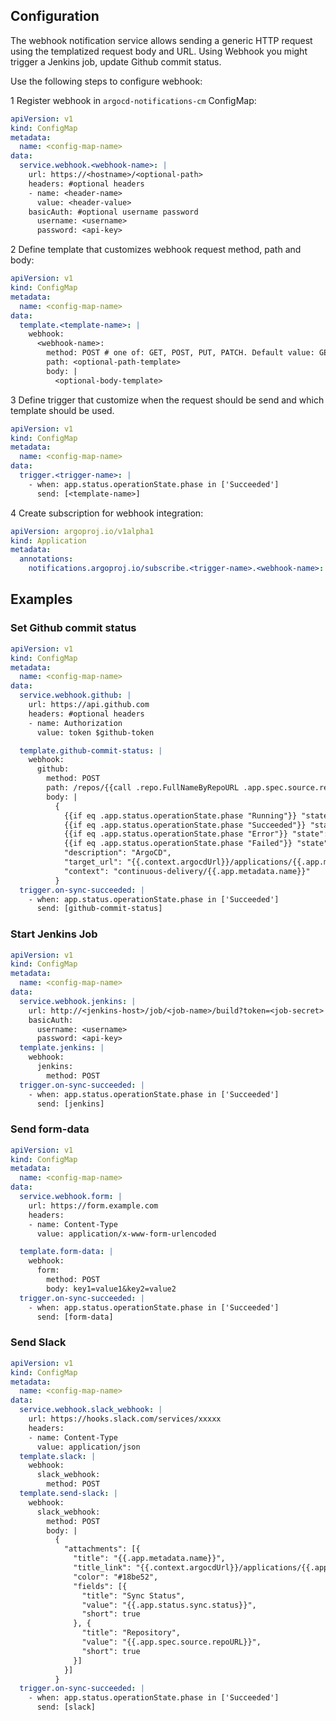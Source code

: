 ## Configuration

The webhook notification service allows sending a generic HTTP request using the templatized request body and URL.
Using Webhook you might trigger a Jenkins job, update Github commit status.

Use the following steps to configure webhook:

1 Register webhook in `argocd-notifications-cm` ConfigMap:

```yaml
apiVersion: v1
kind: ConfigMap
metadata:
  name: <config-map-name>
data:
  service.webhook.<webhook-name>: |
    url: https://<hostname>/<optional-path>
    headers: #optional headers
    - name: <header-name>
      value: <header-value>
    basicAuth: #optional username password
      username: <username>
      password: <api-key>
```

2 Define template that customizes webhook request method, path and body:

```yaml
apiVersion: v1
kind: ConfigMap
metadata:
  name: <config-map-name>
data:
  template.<template-name>: |
    webhook:
      <webhook-name>:
        method: POST # one of: GET, POST, PUT, PATCH. Default value: GET 
        path: <optional-path-template>
        body: |
          <optional-body-template>
```

3 Define trigger that customize when the request should be send and which template should be used.

```yaml
apiVersion: v1
kind: ConfigMap
metadata:
  name: <config-map-name>
data:
  trigger.<trigger-name>: |
    - when: app.status.operationState.phase in ['Succeeded']
      send: [<template-name>]
```

4 Create subscription for webhook integration:

```yaml
apiVersion: argoproj.io/v1alpha1
kind: Application
metadata:
  annotations:
    notifications.argoproj.io/subscribe.<trigger-name>.<webhook-name>: ""
```

## Examples

### Set Github commit status

```yaml
apiVersion: v1
kind: ConfigMap
metadata:
  name: <config-map-name>
data:
  service.webhook.github: |
    url: https://api.github.com
    headers: #optional headers
    - name: Authorization
      value: token $github-token

  template.github-commit-status: |
    webhook:
      github:
        method: POST
        path: /repos/{{call .repo.FullNameByRepoURL .app.spec.source.repoURL}}/statuses/{{.app.status.operationState.operation.sync.revision}}
        body: |
          {
            {{if eq .app.status.operationState.phase "Running"}} "state": "pending"{{end}}
            {{if eq .app.status.operationState.phase "Succeeded"}} "state": "success"{{end}}
            {{if eq .app.status.operationState.phase "Error"}} "state": "error"{{end}}
            {{if eq .app.status.operationState.phase "Failed"}} "state": "error"{{end}},
            "description": "ArgoCD",
            "target_url": "{{.context.argocdUrl}}/applications/{{.app.metadata.name}}",
            "context": "continuous-delivery/{{.app.metadata.name}}"
          }
  trigger.on-sync-succeeded: |
    - when: app.status.operationState.phase in ['Succeeded']
      send: [github-commit-status]
```

### Start Jenkins Job

```yaml
apiVersion: v1
kind: ConfigMap
metadata:
  name: <config-map-name>
data:
  service.webhook.jenkins: |
    url: http://<jenkins-host>/job/<job-name>/build?token=<job-secret>
    basicAuth:
      username: <username>
      password: <api-key>
  template.jenkins: |
    webhook:
      jenkins:
        method: POST
  trigger.on-sync-succeeded: |
    - when: app.status.operationState.phase in ['Succeeded']
      send: [jenkins]
```

### Send form-data

```yaml
apiVersion: v1
kind: ConfigMap
metadata:
  name: <config-map-name>
data:
  service.webhook.form: |
    url: https://form.example.com
    headers:
    - name: Content-Type
      value: application/x-www-form-urlencoded

  template.form-data: |
    webhook:
      form:
        method: POST
        body: key1=value1&key2=value2
  trigger.on-sync-succeeded: |
    - when: app.status.operationState.phase in ['Succeeded']
      send: [form-data]
```

### Send Slack

```yaml
apiVersion: v1
kind: ConfigMap
metadata:
  name: <config-map-name>
data:
  service.webhook.slack_webhook: |
    url: https://hooks.slack.com/services/xxxxx
    headers:
    - name: Content-Type
      value: application/json
  template.slack: |
    webhook:
      slack_webhook:
        method: POST
  template.send-slack: |
    webhook:
      slack_webhook:
        method: POST
        body: |
          {
            "attachments": [{
              "title": "{{.app.metadata.name}}",
              "title_link": "{{.context.argocdUrl}}/applications/{{.app.metadata.name}}",
              "color": "#18be52",
              "fields": [{
                "title": "Sync Status",
                "value": "{{.app.status.sync.status}}",
                "short": true
              }, {
                "title": "Repository",
                "value": "{{.app.spec.source.repoURL}}",
                "short": true
              }]
            }]
          }
  trigger.on-sync-succeeded: |
    - when: app.status.operationState.phase in ['Succeeded']
      send: [slack]
```
